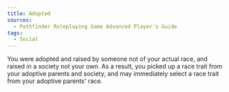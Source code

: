 ```yaml
---
title: Adopted
sources:
  - Pathfinder Roleplaying Game Advanced Player's Guide
tags:
  - Social
---
```


You were adopted and raised by someone not of your actual race, and raised in a society not your own. As a result, you picked up a race trait from your adoptive parents and society, and may immediately select a race trait from your adoptive parents' race.

